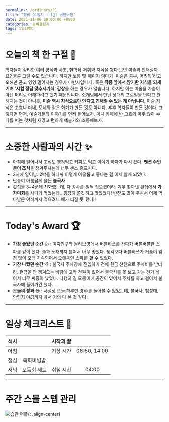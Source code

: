 ```yaml
---
permalink: /ordinary/91
title: "평비 91일차 : [🧳] 버블버블"
date: 2021-11-06 20:00:00 +0900
categories: 평비챌린지
tags: 1일1평범
---  
```

# 오늘의 책 한 구절 📕
학자들이 정리한 여러 양식과 사조, 철학적 어휘와 지식을 쌓다 보면 미술과 친해질까요? 물론 그럴 수도 있습니다. 하지만 보통 몇 페이지 읽다가 '미술은 공부, 어려워'라고 오해만 품고 영영 멀어지는 경우가 다반사입니다. 혹은 **작품 앞에서 암기한 지식을 되새기며 '시험 정답 맞추시기식' 감상**을 하는 경우가 많습니다.
하지만 이는 미술을 가슴이 아닌 머리로 이해하려고 했기 때문입니다. 소개팅에서 만난 상대의 프로필을 안다고 친해지는 것이 아니듯, **미술 역시 지식으로만 안다고 친해질 수 있는 게 아닙니다.**
미술 지식은 고흐나 마네, 모네와 같은 화가가 만든 것도 아니다. 추후 학자들이 만든 것이다. 그렇다면 먼저, 예술가들의 이야기를 먼저 들어보자. 마치 카페에 반 고흐와 마주 앉아 수다를 떠는 것처럼 재밌고 편하게 예술가와 소통해보자.

---
# 소중한 사람과의 시간 ✨
- 아침에 일어나서 조식도 챙겨먹고 커피도 먹고 이야기 하다가 다시 잤다. **펜션 주인분이 조식**을 챙겨주시는데 너무 센스 좋으시다.
- 2시에 일어남. 2박을 하니까 이렇게 여유롭고 좋다는 걸 이제 알게 되었다.
- 단풍이 아름답게 물든 **불국사**
- 횟집을 3~4군데 전화했는데, 다 장사를 일찍 접으셨더라. 겨우 찾아낸 횟집에서 **가자미회**를 사다가 먹었는데.. 굉장히 쫄깃하고 맛있었다! 반찬도 많이 주셔서 어제 먹다남은 야식까지 먹으려니 배가 터질 듯 했다!!

---
# Today's Award 🏆
- **가장 좋았던 순간** 👍 : 여자친구와 올리브영에서 버블바쓰를 사다가 버블버블한 스파를 같이 했다. 술과 노래까지 틀어서 너무 좋았다. 생각보다 버블바쓰가 거품이 엄청 많이 오래 지속되어서 오랫동안 스파를 할 수 있었다.
- **가장 나빴던 순간** 👎 : 불국사 주차장에 진입하기 전에 현금 천원으로 주차비를 받더라. 현금을 안 챙겨오는 바람에 고작 천원이 없어서 불국사를 못 보고 가는 건가 싶어서 너무 짜증이 났었다. 다행히 길 모퉁이에 공간이 있어서 주차를 하고 걸어서 불국사에 들어가긴 했다.
- **오늘의 성과** 😎 : 사실상 오늘 하루만 경주를 돌아볼 수 있었는데, 불국사, 첨성대, 안압지 야경까지 봐서 거의 다 본 것 같다!

---
# 일상 체크리스트 📃

| 식사 |  | 시작과 끝 |  |
|:----:|:----:|:----:|:----:|
| 아침 |  | 기상 시간 | 06:50, 14:00 |
| 점심 | 육회비빔밥 |  |  |
| 저녁 | 모듬회 세트 | 취침 시간 | 04:00 |

---
# 주간 스몰 스텝 관리
![습관 어플][HABIT]{: .align-center}  

[HABIT]: ../../assets/images/post/Ordinary/HABIT_1106.jpg